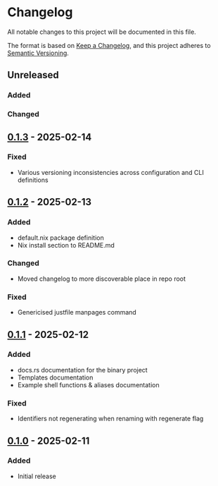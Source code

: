 <!--
SPDX-FileCopyrightText: 2024 Matthew Mark Ibbetson
SPDX-FileContributor: Matthew Mark Ibbetson

SPDX-License-Identifier: GPL-3.0-or-later
-->

# Changelog

All notable changes to this project will be documented in this file.

The format is based on [Keep a Changelog](https://keepachangelog.com/en/1.0.0/), and this project adheres to [Semantic Versioning](https://semver.org/spec/v2.0.0.html).

## Unreleased

### Added

### Changed

## [0.1.3] - 2025-02-14

### Fixed

- Various versioning inconsistencies across configuration and CLI definitions

## [0.1.2] - 2025-02-13

### Added

- default.nix package definition
- Nix install section to README.md

### Changed

- Moved changelog to more discoverable place in repo root

### Fixed

- Genericised justfile manpages command

## [0.1.1] - 2025-02-12

### Added

- docs.rs documentation for the binary project
- Templates documentation
- Example shell functions & aliases documentation

### Fixed

- Identifiers not regenerating when renaming with regenerate flag

## [0.1.0] - 2025-02-11

### Added

- Initial release

[0.1.3]: https://crates.io/crates/dn-cli/0.1.3
[0.1.2]: https://crates.io/crates/dn-cli/0.1.2
[0.1.1]: https://crates.io/crates/dn-cli/0.1.1
[0.1.0]: https://crates.io/crates/dn-cli/0.1.0

